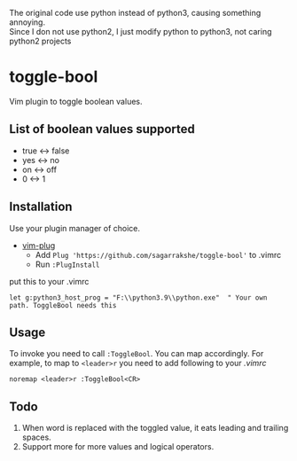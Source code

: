The original code use python instead of python3, causing something annoying.  
Since I don not use python2, I just modify python to python3, not caring python2 projects

# toggle-bool

Vim plugin to toggle boolean values.


## List of boolean values supported

- true <-> false 
- yes <-> no 
- on <-> off
- 0 <-> 1


## Installation

Use your plugin manager of choice.

- [vim-plug](https://github.com/junegunn/vim-plug)
  - Add `Plug 'https://github.com/sagarrakshe/toggle-bool'` to .vimrc
  - Run `:PlugInstall`


put this to your .vimrc
```
let g:python3_host_prog = "F:\\python3.9\\python.exe"  " Your own path. ToggleBool needs this
```

## Usage

To invoke you need to call `:ToggleBool`. You can map accordingly.
For example, to map to `<leader>r` you need to add following to your *.vimrc*

    noremap <leader>r :ToggleBool<CR>

## Todo

1. When word is replaced with the toggled value, it eats leading and trailing
   spaces.
2. Support more for more values and logical operators.
